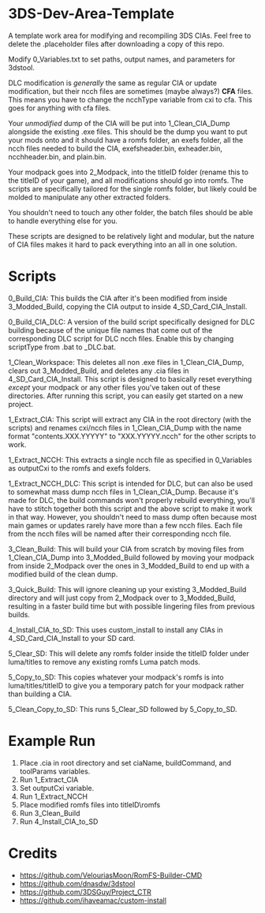 # 3DS-Dev-Area-Template
A template work area for modifying and recompiling 3DS CIAs. Feel free to delete the .placeholder files after downloading a copy of this repo.

Modify 0_Variables.txt to set paths, output names, and parameters for 3dstool.

DLC modification is *generally* the same as regular CIA or update modification, but their ncch files are sometimes (maybe always?) **CFA** files. This means you have to change the ncchType variable from cxi to cfa. This goes for anything with cfa files.

Your *unmodified* dump of the CIA will be put into 1_Clean_CIA_Dump alongside the existing .exe files. This should be the dump you want to put your mods onto and it should have a romfs folder, an exefs folder, all the ncch files needed to build the CIA, exefsheader.bin, exheader.bin, ncchheader.bin, and plain.bin.

Your modpack goes into 2_Modpack, into the titleID folder (rename this to the titleID of your game), and all modifications should go into romfs. The scripts are specifically tailored for the single romfs folder, but likely could be molded to manipulate any other extracted folders. 

You shouldn't need to touch any other folder, the batch files should be able to handle everything else for you. 

These scripts are designed to be relatively light and modular, but the nature of CIA files makes it hard to pack everything into an all in one solution.

# Scripts
0_Build_CIA: This builds the CIA after it's been modified from inside 3_Modded_Build, copying the CIA output to inside 4_SD_Card_CIA_Install.

0_Build_CIA_DLC: A version of the build script specifically designed for DLC building because of the unique file names that come out of the corresponding DLC script for DLC ncch files. Enable this by changing scriptType from .bat to \_DLC.bat.

1_Clean_Workspace: This deletes all non .exe files in 1_Clean_CIA_Dump, clears out 3_Modded_Build, and deletes any .cia files in 4_SD_Card_CIA_Install. This script is designed to basically reset everything *except* your modpack or any other files you've taken out of these directories. After running this script, you can easily get started on a new project.

1_Extract_CIA: This script will extract any CIA in the root directory (with the scripts) and renames cxi/ncch files in 1_Clean_CIA_Dump with the name format "contents.XXX.YYYYY" to "XXX.YYYYY.ncch" for the other scripts to work.

1_Extract_NCCH: This extracts a single ncch file as specified in 0_Variables as outputCxi to the romfs and exefs folders.

1_Extract_NCCH_DLC: This script is intended for DLC, but can also be used to somewhat mass dump ncch files in 1_Clean_CIA_Dump. Because it's made for DLC, the build commands won't properly rebuild everything, you'll have to stitch together both this script and the above script to make it work in that way. However, you shouldn't need to mass dump often because most main games or updates rarely have more than a few ncch files. Each file from the ncch files will be named after their corresponding ncch file.

3_Clean_Build: This will build your CIA from scratch by moving files from 1_Clean_CIA_Dump into 3_Modded_Build followed by moving your modpack from inside 2_Modpack over the ones in 3_Modded_Build to end up with a modified build of the clean dump.

3_Quick_Build: This will ignore cleaning up your existing 3_Modded_Build directory and will just copy from 2_Modpack over to 3_Modded_Build, resulting in a faster build time but with possible lingering files from previous builds.

4_Install_CIA_to_SD: This uses custom_install to install any CIAs in 4_SD_Card_CIA_Install to your SD card.

5_Clear_SD: This will delete any romfs folder inside the titleID folder under luma/titles to remove any existing romfs Luma patch mods.

5_Copy_to_SD: This copies whatever your modpack's romfs is into luma/titles/titleID to give you a temporary patch for your modpack rather than building a CIA.

5_Clean_Copy_to_SD: This runs 5_Clear_SD followed by 5_Copy_to_SD.

# Example Run

1. Place .cia in root directory and set ciaName, buildCommand, and toolParams variables.
2. Run 1_Extract_CIA
3. Set outputCxi variable.
4. Run 1_Extract_NCCH
5. Place modified romfs files into titleID\romfs
6. Run 3_Clean_Build
7. Run 4_Install_CIA_to_SD

# Credits
  - https://github.com/VelouriasMoon/RomFS-Builder-CMD
  - https://github.com/dnasdw/3dstool
  - https://github.com/3DSGuy/Project_CTR
  - https://github.com/ihaveamac/custom-install
